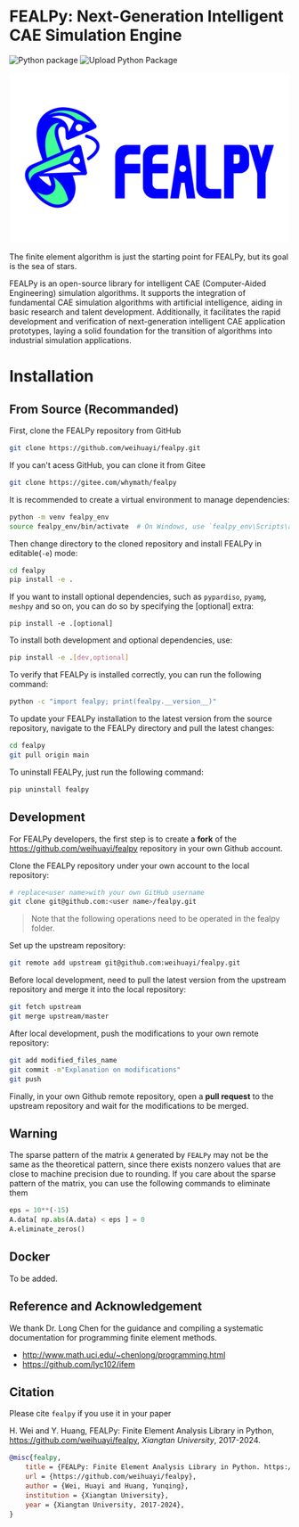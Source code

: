 # FEALPy: Next-Generation Intelligent CAE Simulation Engine
![Python package](https://github.com/weihuayi/fealpy/workflows/Python%20package/badge.svg)
![Upload Python Package](https://github.com/weihuayi/fealpy/workflows/Upload%20Python%20Package/badge.svg)

![](./FEALPY.png)

The finite element algorithm is just the starting point for FEALPy, but its goal
is the sea of stars.

FEALPy is an open-source library for intelligent CAE (Computer-Aided
Engineering) simulation algorithms. It supports the integration of fundamental
CAE simulation algorithms with artificial intelligence, aiding in basic research
and talent development. Additionally, it facilitates the rapid development and
verification of next-generation intelligent CAE application prototypes, laying a
solid foundation for the transition of algorithms into industrial simulation
applications. 


# Installation

## From Source (Recommanded)

First, clone the FEALPy repository from GitHub

```bash
git clone https://github.com/weihuayi/fealpy.git
```

If you can't acess GitHub, you can clone it from Gitee
```bash
git clone https://gitee.com/whymath/fealpy
```

It is recommended to create a virtual environment to manage dependencies:
```bash
python -m venv fealpy_env
source fealpy_env/bin/activate  # On Windows, use `fealpy_env\Scripts\activate`
```

Then change directory to the cloned repository and install FEALPy in editable(`-e`) mode:
```bash
cd fealpy
pip install -e .
```

If you want to install optional dependencies, such as `pypardiso`, `pyamg`,
`meshpy` and so on, you can do so by specifying the [optional] extra:
```
pip install -e .[optional]
```

To install both development and optional dependencies, use:
```bash
pip install -e .[dev,optional]
```
To verify that FEALPy is installed correctly, you can run the following command:

```bash
python -c "import fealpy; print(fealpy.__version__)"
```

To update your FEALPy installation to the latest version from the source repository, navigate to the FEALPy directory and pull the latest changes:
```bash
cd fealpy
git pull origin main
```

To uninstall FEALPy, just run the following command:
```bash
pip uninstall fealpy
```

## Development
For FEALPy developers, the first step is to create a **fork** of the https://github.com/weihuayi/fealpy repository in your own Github account. 

Clone the FEALPy repository under your own account to the local repository: 
```bash
# replace<user name>with your own GitHub username
git clone git@github.com:<user name>/fealpy.git 
```

> Note that the following operations need to be operated in the fealpy folder.

Set up the upstream repository: 
```bash
git remote add upstream git@github.com:weihuayi/fealpy.git
```

Before local development, need to pull the latest version from the upstream repository and merge it into the local repository:  
```bash
git fetch upstream
git merge upstream/master
```

After local development, push the modifications to your own remote repository:
```bash
git add modified_files_name
git commit -m"Explanation on modifications"
git push
```

Finally, in your own Github remote repository, open a **pull request** to the upstream repository and wait for the modifications to be merged. 

## Warning 
The sparse pattern of the matrix `A` generated by `FEALPy` may not be the same as the theoretical pattern, since there exists nonzero values that are close to machine precision due to rounding. If you care about the sparse pattern of the matrix, you can use the following commands to eliminate them
```python
eps = 10**(-15)
A.data[ np.abs(A.data) < eps ] = 0
A.eliminate_zeros()
```

## Docker

To be added.

## Reference and Acknowledgement

We thank Dr. Long Chen for the guidance and compiling a systematic documentation for programming finite element methods.
* http://www.math.uci.edu/~chenlong/programming.html
* https://github.com/lyc102/ifem


## Citation

Please cite `fealpy` if you use it in your paper

H. Wei and Y. Huang, FEALPy: Finite Element Analysis Library in Python, https://github.com/weihuayi/fealpy, *Xiangtan University*, 2017-2024.

```bibtex
@misc{fealpy,
	title = {FEALPy: Finite Element Analysis Library in Python. https://github.com/weihuayi/fealpy},
	url = {https://github.com/weihuayi/fealpy},
	author = {Wei, Huayi and Huang, Yunqing},
    institution = {Xiangtan University},
	year = {Xiangtan University, 2017-2024},
}
```









